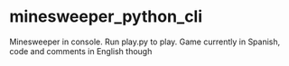 # minesweeper_python_cli
Minesweeper in console.
Run play.py to play. Game currently in Spanish, code and comments in English though

